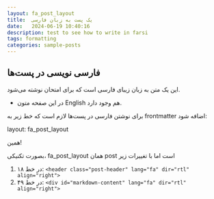 ```yaml
---
layout: fa_post_layout
title:  یک پست به زبان فارسی
date:   2024-06-19 10:40:16
description: test to see how to write in farsi
tags: formatting
categories: sample-posts
---
```


## ‌فارسی نویسی در پست‌ها

این یک متن به زبان زیبای فارسی است که برای امتحان نوشته می‌شود. 
- در این صفحه متون English هم وجود دارد.

برای نوشتن فارسی در پست‌ها لازم است که خط زیر به frontmatter اضافه شود:

layout: fa_post_layout

همین!

بصورت تکنیکی، fa_post_layout همان post است اما با تغییرات زیر

1. در خط ۱۸:
      `<header class="post-header" lang="fa" dir="rtl" align="right">`
2. در خط ۴۹:
    `<div id="markdown-content" lang="fa" dir="rtl" align="right">`
